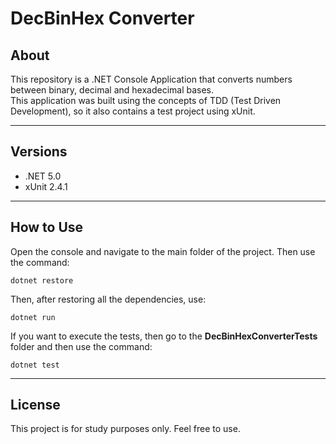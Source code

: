 # DecBinHex Converter

## About
This repository is a .NET Console Application that converts numbers between binary, decimal and hexadecimal bases.  
This application was built using the concepts of TDD (Test Driven Development), so it also contains a test project using xUnit.

---

## Versions
- .NET 5.0
- xUnit 2.4.1

---

## How to Use
Open the console and navigate to the main folder of the project. Then use the command:

```
dotnet restore
```
Then, after restoring all the dependencies, use:

```
dotnet run
```

If you want to execute the tests, then go to the **DecBinHexConverterTests** folder and then use the command:

```
dotnet test
```

---

## License
This project is for study purposes only. Feel free to use.